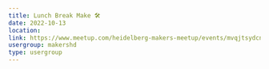 ```yaml
---
title: Lunch Break Make 🛠️
date: 2022-10-13
location: 
link: https://www.meetup.com/heidelberg-makers-meetup/events/mvqjtsydcnbrb/
usergroup: makershd
type: usergroup
---
```


